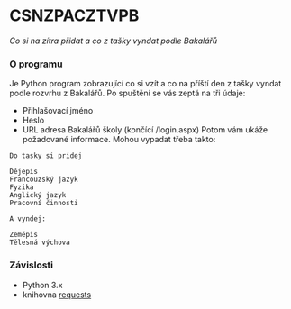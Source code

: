 # CSNZPACZTVPB
*Co si na zítra přidat a co z tašky vyndat podle Bakalářů*

### O programu
Je Python program zobrazující co si vzít a co na příští den z tašky vyndat podle rozvrhu z Bakalářů.
Po spuštění se vás zeptá na tři údaje:
- Přihlašovací jméno
- Heslo
- URL adresa Bakalářů školy (končící /login.aspx)
Potom vám ukáže požadované informace. Mohou vypadat třeba takto:

```
Do tasky si pridej

Dějepis
Francouzský jazyk
Fyzika
Anglický jazyk
Pracovní činnosti

A vyndej: 

Zeměpis
Tělesná výchova
```

### Závislosti
- Python 3.x
- knihovna [requests](http://docs.python-requests.org/en/master/)
